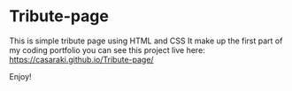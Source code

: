 # Tribute-page
This is simple tribute page using HTML and CSS 
It make up the first part of my coding portfolio
you can see this project live here: https://casaraki.github.io/Tribute-page/

Enjoy!
